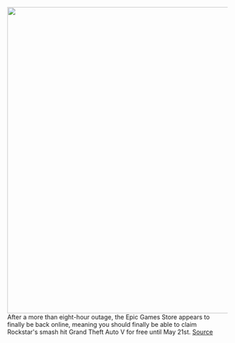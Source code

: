 <img src='https://cdn.vox-cdn.com/thumbor/EhcDVXbqn32pZgJSEevCAQA8bsA=/0x0:3840x2160/1200x800/filters:focal(1619x309:2233x923)/cdn.vox-cdn.com/uploads/chorus_image/image/66797421/448_3840.0.jpg' width='700px' /><br/>
After a more than eight-hour outage, the Epic Games Store appears to finally be back online, meaning you should finally be able to claim Rockstar's smash hit Grand Theft Auto V for free until May 21st.
<a href='https://www.theverge.com/2020/5/14/21258043/epic-games-store-down-gta-5-grand-theft-auto-free-pc'> Source <a/>